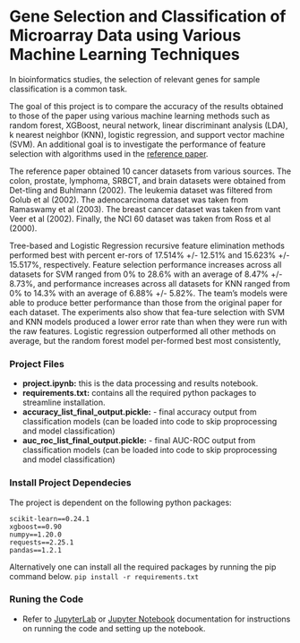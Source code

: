 # Gene Selection and Classification of Microarray Data using Various Machine Learning Techniques
In bioinformatics studies, the selection of relevant genes for sample classification is a common task.

The goal of this project is to compare the accuracy of the results obtained to those of the paper using various machine learning methods such as random forest, XGBoost, neural network, linear discriminant analysis (LDA), k nearest neighbor (KNN), logistic regression, and support vector machine (SVM). An additional goal is to investigate the performance of feature selection with algorithms used in the [reference paper](https://github.com/rdiaz02/varSelRF-suppl-mat/blob/3ef2b5156f288cdad153998084bf77578c90393d/data.sets.zip).

The reference paper obtained 10 cancer datasets from various sources. The colon, prostate, lymphoma, SRBCT, and brain datasets were obtained from Det-tling and Buhlmann (2002). The leukemia dataset was filtered from Golub et al (2002). The adenocarcinoma dataset was taken from Ramaswamy et al (2003). The breast cancer dataset was taken from vant Veer et al (2002). Finally, the NCI 60 dataset was taken from Ross et al (2000).

Tree-based and Logistic Regression recursive feature elimination methods performed best with percent er-rors of 17.514% +/- 12.51% and 15.623% +/- 15.517%, respectively. Feature selection performance increases across all datasets for SVM ranged from 0% to 28.6% with an average of 8.47% +/- 8.73%, and performance increases across all datasets for KNN ranged from 0% to 14.3% with an average of 6.88% +/- 5.82%. The team’s models were able to produce better performance than those from the original paper for each dataset. The experiments also show that fea-ture selection with SVM and KNN models produced a lower error rate than when they were run with the raw features. Logistic regression outperformed all other methods on average, but the random forest model per-formed best most consistently,

### Project Files
- **project.ipynb:** this is the data processing and results notebook. 
- **requirements.txt:** contains all the required python packages to streamline installation.
- **accuracy_list_final_output.pickle:** - final accuracy output from classification models (can be loaded into code to skip proprocessing and model classification)
- **auc_roc_list_final_output.pickle:** - final AUC-ROC output from classification models (can be loaded into code to skip proprocessing and model classification)

### Install Project Dependecies
The project is dependent on the following python packages:

```
scikit-learn==0.24.1
xgboost==0.90
numpy==1.20.0
requests==2.25.1
pandas==1.2.1
```

Alternatively one can install all the required packages by running the pip command below.
`pip install -r requirements.txt`

### Runing the Code

- Refer to [JupyterLab](https://jupyterlab.readthedocs.io/en/stable/) or [Jupyter Notebook](https://jupyter-notebook.readthedocs.io/en/stable/index.html#) documentation for instructions on running the code and setting up the notebook.
